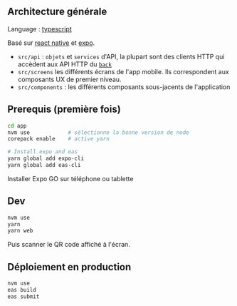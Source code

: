 ## Architecture générale

Language : [typescript](https://typescript.org)

Basé sur [react native](https://fr.reactjs.org/) et [expo](https://expo.io/).

- `src/api` : `objets` et `services` d'API, la plupart sont des clients HTTP qui accèdent aux API HTTP du [`back`](../back/README.md)
- `src/screens` les différents écrans de l'app mobile. Ils correspondent aux composants UX de premier niveau.
- `src/components` : les différents composants sous-jacents de l'application

## Prerequis (première fois)

```bash
cd app
nvm use            # sélectionne la bonne version de node
corepack enable    # active yarn

# Install expo and eas
yarn global add expo-cli
yarn global add eas-cli
```

Installer Expo GO sur téléphone ou tablette

## Dev

```bash
nvm use
yarn
yarn web
```

Puis scanner le QR code affiché à l'écran.

## Déploiement en production

```bash
nvm use
eas build
eas submit
```

